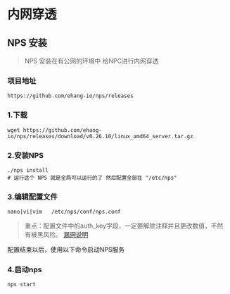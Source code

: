 # 内网穿透

## NPS 安装

> NPS 安装在有公网的环境中 给NPC进行内网穿透

### 项目地址

```
https://github.com/ehang-io/nps/releases
```

### 1.下载

``` shell
wget https://github.com/ehang-io/nps/releases/download/v0.26.10/linux_amd64_server.tar.gz
```

### 2.安装NPS

```shell
./nps install  
# 运行这个 NPS 就是全局可以运行的了 然后配置全部在 "/etc/nps"
```

### 3.编辑配置文件

``` shell
nano|vi|vim   /etc/nps/conf/nps.conf 
```

> 重点：配置文件中的auth_key字段，一定要解除注释并且更改数值，不然有被黑风险。
> [漏洞说明](https://mp.weixin.qq.com/s/PTq01wcV4XJwutbSjHjfvA)

配置结束以后，使用以下命令启动NPS服务

### 4.启动nps

```shell
nps start 
```



